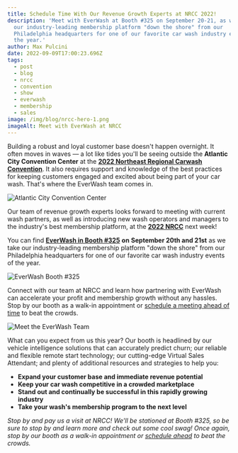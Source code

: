 ```yaml
---
title: Schedule Time With Our Revenue Growth Experts at NRCC 2022!
description: 'Meet with EverWash at Booth #325 on September 20-21, as we take
  our industry-leading membership platform "down the shore" from our
  Philadelphia headquarters for one of our favorite car wash industry events of
  the year.'
author: Max Pulcini
date: 2022-09-09T17:00:23.696Z
tags:
  - post
  - blog
  - nrcc
  - convention
  - show
  - everwash
  - membership
  - sales
image: /img/blog/nrcc-hero-1.png
imageAlt: Meet with EverWash at NRCC
---
```

Building a robust and loyal customer base doesn't happen overnight. It often moves in waves — a lot like tides you'll be seeing outside the **Atlantic City Convention Center** at the **[2022 Northeast Regional Carwash Convention](https://www.everwash.com/nrcc)**. It also requires support and knowledge of the best practices for keeping customers engaged and excited about being part of your car wash. That's where the EverWash team comes in. 

![Atlantic City Convention Center](/img/blog/atlantic-city-cc-1170x1062.jpeg "Atlantic City Convention Center")

Our team of revenue growth experts looks forward to meeting with current wash partners, as well as introducing new wash operators and managers to the industry's best membership platform, at the **[2022 NRCC](https://nrccshow.com/)** next week!

You can find **[EverWash in Booth #325](https://www.everwash.com/nrcc)** **on** **September 20th and 21st** as we take our industry-leading membership platform "down the shore" from our Philadelphia headquarters for one of our favorite car wash industry events of the year.

![EverWash Booth #325](/img/blog/nrcc-map.png "EverWash Booth #325")

Connect with our team at NRCC and learn how partnering with EverWash can accelerate your profit and membership growth without any hassles. Stop by our booth as a walk-in appointment or [schedule a meeting ahead of time](https://calendly.com/everwash-sales/everwash-intro-and-wash-location-review) to beat the crowds.

![Meet the EverWash Team](/img/blog/everwash-team.png "Meet the EverWash Team")

What can you expect from us this year? Our booth is headlined by our vehicle intelligence solutions that can accurately predict churn; our reliable and flexible remote start technology; our cutting-edge Virtual Sales Attendant; and plenty of additional resources and strategies to help you:

* **Expand your customer base and immediate revenue potential**
* **Keep your car wash competitive in a crowded marketplace**
* **Stand out and continually be successful in this rapidly growing industry**
* **Take your wash's membership program to the next level**

*Stop by and pay us a visit at NRCC! We'll be stationed at Booth #325, so be sure to stop by and learn more and check out some cool swag! Once again, stop by our booth as a walk-in appointment or [schedule ahead](https://calendly.com/everwash-sales/everwash-intro-and-wash-location-review) to beat the crowds.*